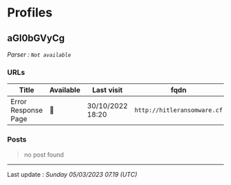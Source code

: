 # Profiles

## **aGl0bGVyCg**


_Parser : `Not available`_

### URLs
| Title | Available | Last visit | fqdn | Screenshot 
|---|---|---|---|---|
| Error Response Page | 🔴 | 30/10/2022 18:20 | `http://hitleransomware.cf` | ❌ | 

### Posts

> no post found


 --- 


Last update : _Sunday 05/03/2023 07.19 (UTC)_
